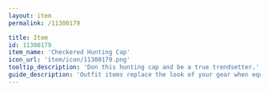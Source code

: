```yaml
---
layout: item
permalink: /11300179

title: Item
id: 11300179
item_name: 'Checkered Hunting Cap'
icon_url: 'item/icon/11300179.png'
tooltip_description: 'Don this hunting cap and be a true trendsetter.'
guide_description: 'Outfit items replace the look of your gear when equipped.'
---
```


